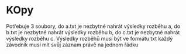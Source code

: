 # KOpy

Potřebuje 3 soubory, do a.txt je nezbytné nahrát výsledky rozběhu a, do b.txt je nezbytné nahrát výsledky rozběhu b, do c.txt je nezbytné nahrát výsledky rozběhu c. Výsledky rozběhů musí být ve formátu txt každý závodník musí mít svůj záznam právě na jednom řádku
